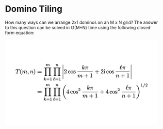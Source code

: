 # Domino Tiling
How many ways can we arrange 2x1 dominos on an M x N grid? The answer to this question can be solved in O(M*N) time using the following
closed form equation:

![equation](https://raw.githubusercontent.com/vivek3141/domino-tiling/master/ClosedForm.png)
